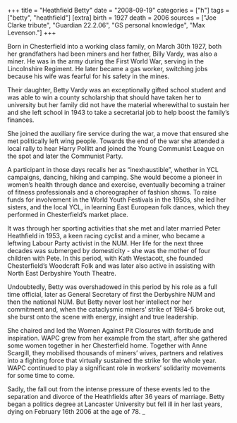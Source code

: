 +++
title = "Heathfield Betty"
date = "2008-09-19"
categories = ["h"]
tags = ["betty", "heathfield"]
[extra]
birth = 1927
death = 2006
sources = ["Joe Clarke tribute", "Guardian 22.2.06", "GS personal knowledge", "Max Levenson."]
+++

Born in Chesterfield into a working class family, on March 30th 1927, both her grandfathers had been miners and her father, Billy Vardy, was also a miner. He was in the army during the First World War, serving in the Lincolnshire Regiment. He later became a gas worker, switching jobs because his wife was fearful for his safety in the mines. 

Their daughter, Betty Vardy was an exceptionally gifted school student and was able to win a county scholarship that should have taken her to university but her family did not have the material wherewithal to sustain her and she left school in 1943 to take a secretarial job to help boost the family’s finances.

She joined the auxiliary fire service during the war, a move that ensured she met politically left wing people. Towards the end of the war she attended a local rally to hear Harry Pollitt and joined the Young Communist League on the spot and later the Communist Party.

A participant in those days recalls her as “inexhaustible”, whether in YCL campaigns, dancing, hiking and camping. She would become a pioneer in women’s health through dance and exercise, eventually becoming a trainer of fitness professionals and a choreographer of fashion shows. To raise funds for involvement in the World Youth Festivals in the 1950s, she led her sisters, and the local YCL, in learning East European folk dances, which they performed in Chesterfield’s market place.   

It was through her sporting activities that she met and later married Peter Heathfield in 1953, a keen racing cyclist and a miner, who became a leftwing Labour Party activist in the NUM. Her life for the next three decades was submerged by domesticity - she was the mother of four children with Pete. In this period, with Kath Westacott, she founded Chesterfield’s Woodcraft Folk and was later also active in assisting with North East Derbyshire Youth Theatre. 

Undoubtedly, Betty was overshadowed in this period by his role as a full time official, later as General Secretary of first the Derbyshire NUM and then the national NUM. But Betty never lost her intellect nor her commitment and, when the cataclysmic miners’ strike of 1984-5 broke out, she burst onto the scene with energy, insight and true leadership.

She chaired and led the Women Against Pit Closures with fortitude and inspiration. WAPC grew from her example from the start, after she gathered some women together in her Chesterfield home. Together with Anne Scargill, they mobilised thousands of miners’ wives, partners and relatives into a fighting force that virtually sustained the strike for the whole year. WAPC continued to play a significant role in workers’ solidarity movements for some time to come.

Sadly, the fall out from the intense pressure of these events led to the separation and divorce of the Heathfields after 36 years of marriage. Betty began a politics degree at Lancaster University but fell ill in her last years, dying on February 16th 2006 at the age of 78.
_
